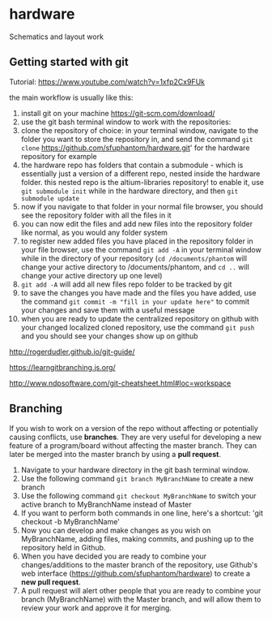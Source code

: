 # hardware
Schematics and layout work 

## Getting started with git

Tutorial: https://www.youtube.com/watch?v=1xfp2Cx9FUk

the main workflow is usually like this:

1. install git on your machine https://git-scm.com/download/
2. use the git bash terminal window to work with the repositories:
3. clone the repository of choice: in your terminal window, navigate to the folder you want to store the repository in, and send the command `git clone` https://github.com/sfuphantom/hardware.git' for the hardware repository for example
4. the hardware repo has folders that contain a submodule - which is essentially just a version of a different repo, nested inside the hardware folder. this nested repo is the altium-libraries repository! to enable it, use `git submodule init` while in the hardware directory, and then `git submodule update`
5. now if you navigate to that folder in your normal file browser, you should see the repository folder with all the files in it
6. you can now edit the files and add new files into the repository folder like normal, as you would any folder system
7. to register new added files you have placed in the repository folder in your file browser, use the command `git add -A` in your terminal window while in the directory of your repository (`cd /documents/phantom` will change your active directory to /documents/phantom, and `cd ..` will change your active directory up one level)
8. `git add -A` will add all new files repo folder to be tracked by git
9. to save the changes you have made and the files you have added, use the command `git commit -m "fill in your update here"` to commit your changes and save them with a useful message
10. when you are ready to update the centralized repository on github with your changed localized cloned repository, use the command `git push` and you should see your changes show up on github

http://rogerdudler.github.io/git-guide/

https://learngitbranching.js.org/

http://www.ndpsoftware.com/git-cheatsheet.html#loc=workspace

## Branching

If you wish to work on a version of the repo without affecting or potentially causing conflicts, use **branches**. They are very useful for developing a new feature of a program/board without affecting the master branch. They can later be merged into the master branch by using a **pull request**. 
1. Navigate to your hardware directory in the git bash terminal window.
2. Use the following command `git branch MyBranchName` to create a new branch
3. Use the following command `git checkout MyBranchName` to switch your active branch to MyBranchName instead of Master
4. If you want to perform both commands in one line, here's a shortcut: 'git checkout -b MyBranchName'
5. Now you can develop and make changes as you wish on MyBranchName, adding files, making commits, and pushing up to the repository held in Github. 
6. When you have decided you are ready to combine your changes/additions to the master branch of the repository, use Github's web interface (https://github.com/sfuphantom/hardware) to create a **new pull request**.
7. A pull request will alert other people that you are ready to combine your branch (MyBranchName) with the Master branch, and will allow them to review your work and approve it for merging. 
